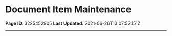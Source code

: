 # Document Item Maintenance

**Page ID**: 3225452905
**Last Updated**: 2021-06-26T13:07:52.151Z

---


